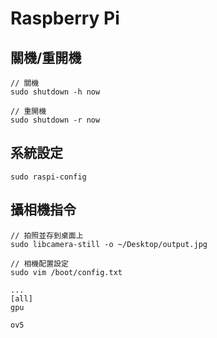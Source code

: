 # Raspberry Pi 

## 關機/重開機
```
// 關機
sudo shutdown -h now

// 重開機
sudo shutdown -r now
```

## 系統設定
```
sudo raspi-config
```

## 攝相機指令
```
// 拍照並存到桌面上
sudo libcamera-still -o ~/Desktop/output.jpg

// 相機配置設定
sudo vim /boot/config.txt

...
[all]
gpu

ov5
```